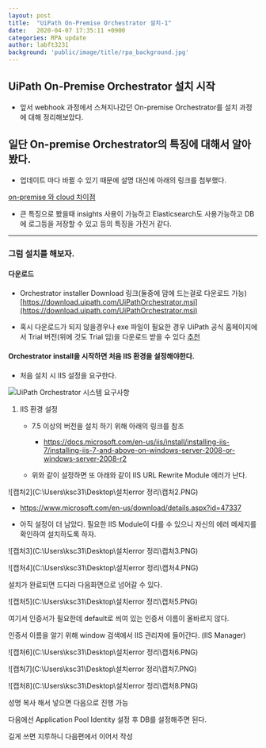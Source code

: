 ```yaml
---
layout: post
title:  "UiPath On-Premise Orchestrator 설치-1"
date:   2020-04-07 17:35:11 +0900
categories: RPA update
author: labft3231
background: 'public/image/title/rpa_background.jpg'
---
```


## UiPath On-Premise Orchestrator 설치 시작


- 앞서 webhook 과정에서 스쳐지나갔던 On-premise Orchestrator를 설치 과정에 대해 정리해보았다.


## 일단 On-premise Orchestrator의 특징에 대해서 알아봤다.

- 업데이트 마다 바뀔 수 있기 때문에 설명 대신에 아래의 링크를 첨부했다.

 [on-premise 와 cloud 차이점](https://docs.uipath.com/cloudplatform/docs/on-premises-vs-cloud-platform-orchestrator-features)

- 큰 특징으로 봤을때 insights 사용이 가능하고 Elasticsearch도 사용가능하고 DB에 로그등을 저장할 수 있고 등의 특징을 가진거 같다.

------------------------------------------

### 그럼 설치를 해보자.

#### 다운로드

- Orchestrator installer Download 링크(둘중에 맘에 드는걸로 다운로드 가능) [https://download.uipath.com/UiPathOrchestrator.msi](https://download.uipath.com/UiPathOrchestrator.msi)

- 혹시 다운로드가 되지 않을경우나 exe 파일이 필요한 경우 UiPath 공식 홈페이지에서 Trial 버전(위에 것도 Trial 임)을 다운로드 받을 수 있다 [추천](https://www.uipath.com/start-trial)


#### Orchestrator install을 시작하면 처음 IIS 환경을 설정해야한다. 

- 처음 설치 시 IIS 설정을 요구한다.

![UiPath Orchestrator 시스템 요구사항](https://github.com/labft3231/labft3231.github.io/blob/master/public/posts/%EC%BA%A1%EC%B2%98.PNG?raw=true)


1. IIS 환경 설정

   - 7.5 이상의 버전을 설치 하기 위해 아래의 링크를 참조
      - https://docs.microsoft.com/en-us/iis/install/installing-iis-7/installing-iis-7-and-above-on-windows-server-2008-or-windows-server-2008-r2

   - 위와 같이 설정하면 또 아래와 같이 IIS URL Rewrite Module 에러가 난다.

![캡처2](C:\Users\ksc31\Desktop\설치error 정리\캡처2.PNG)

   - https://www.microsoft.com/en-us/download/details.aspx?id=47337

- 아직 설정이 더 남았다. 필요한 IIS Module이 다를 수 있으니 자신의 에러 메세지를 확인하여 설치하도록 하자.

![캡처3](C:\Users\ksc31\Desktop\설치error 정리\캡처3.PNG)



![캡처4](C:\Users\ksc31\Desktop\설치error 정리\캡처4.PNG)



설치가 완료되면 드디러 다음화면으로 넘어갈 수 있다. 

![캡처5](C:\Users\ksc31\Desktop\설치error 정리\캡처5.PNG)

여기서 인증서가 필요한데 default로 씌여 있는 인증서 이름이 올바르지 않다.

인증서 이름을 알기 위해 window 검색에서 IIS 관리자에 들어간다. (IIS Manager)

![캡처6](C:\Users\ksc31\Desktop\설치error 정리\캡처6.PNG)



![캡처7](C:\Users\ksc31\Desktop\설치error 정리\캡처7.PNG)

![캡처8](C:\Users\ksc31\Desktop\설치error 정리\캡처8.PNG)

성명 복사 해서 넣으면 다음으로 진행 가능



다음에선 Application Pool  Identity 설정 후 DB를 설정해주면 된다. 

길게 쓰면 지루하니 다음편에서 이어서 작성







